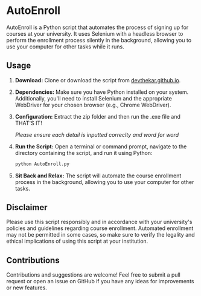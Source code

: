 # AutoEnroll

AutoEnroll is a Python script that automates the process of signing up for courses at your university. It uses Selenium with a headless browser to perform the enrollment process silently in the background, allowing you to use your computer for other tasks while it runs.

## Usage

1. **Download:** Clone or download the script from [devthekar.github.io](https://devthekar.github.io/).

2. **Dependencies:** Make sure you have Python installed on your system. Additionally, you'll need to install Selenium and the appropriate WebDriver for your chosen browser (e.g., Chrome WebDriver).

3. **Configuration:** Extract the zip folder and then run the .exe file and THAT'S IT!

   *Please ensure each detail is inputted correclty and word for word*

4. **Run the Script:** Open a terminal or command prompt, navigate to the directory containing the script, and run it using Python:

    ```bash
    python AutoEnroll.py
    ```

5. **Sit Back and Relax:** The script will automate the course enrollment process in the background, allowing you to use your computer for other tasks.

## Disclaimer

Please use this script responsibly and in accordance with your university's policies and guidelines regarding course enrollment. Automated enrollment may not be permitted in some cases, so make sure to verify the legality and ethical implications of using this script at your institution.

## Contributions

Contributions and suggestions are welcome! Feel free to submit a pull request or open an issue on GitHub if you have any ideas for improvements or new features.
